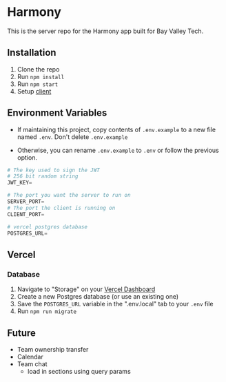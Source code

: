 # Harmony

This is the server repo for the Harmony app built for Bay Valley Tech.

## Installation

1. Clone the repo
2. Run `npm install`
3. Run `npm start`
4. Setup [client](https://github.com/Sillor/harmony-client)

## Environment Variables

- If maintaining this project, copy contents of `.env.example` to a new file named `.env`. Don't delete `.env.example`

- Otherwise, you can rename `.env.example` to `.env` or follow the previous option.

```py
# The key used to sign the JWT
# 256 bit random string
JWT_KEY=

# The port you want the server to run on
SERVER_PORT=
# The port the client is running on
CLIENT_PORT=

# vercel postgres database
POSTGRES_URL=
```

## Vercel

### Database
1. Navigate to "Storage" on your [Vercel Dashboard](https://vercel.com/dashboard)
2. Create a new Postgres database (or use an existing one)
3. Save the `POSTGRES_URL` variable in the ".env.local" tab to your `.env` file
4. Run `npm run migrate`


## Future

- Team ownership transfer
- Calendar
- Team chat
  - load in sections using query params